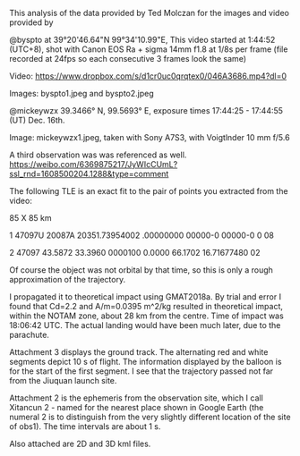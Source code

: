 This analysis of the data provided by Ted Molczan for the images and video provided by 

@byspto at 39°20'46.64"N  99°34'10.99"E, This video started at 1:44:52 (UTC+8), shot with Canon EOS Ra + sigma 14mm f1.8 at 1/8s per frame (file recorded at 24fps so each consecutive 3 frames look the same)

Video:
https://www.dropbox.com/s/d1cr0uc0qrqtex0/046A3686.mp4?dl=0

Images:
byspto1.jpeg and byspto2.jpeg

@mickeywzx 39.3466° N, 99.5693° E, exposure times 17:44:25 - 17:44:55 (UT) Dec. 16th.

Image:
mickeywzx1.jpeg, taken with Sony A7S3, with Voigtlnder 10 mm f/5.6

A third observation was was referenced as well.  https://weibo.com/6369875217/JyWIcCUmL?ssl_rnd=1608500204.1288&type=comment

The following TLE is an exact fit to the pair of points you extracted from the video:

85 X 85 km

1 47097U 20087A   20351.73954002  .00000000  00000-0  00000-0 0    08

2 47097  43.5872  33.3960 0000100   0.0000  66.1702 16.71677480    02

Of course the object was not orbital by that time, so this is only a rough approximation of the trajectory.

I propagated it to theoretical impact using GMAT2018a. By trial and error I found that Cd=2.2 and A/m=0.0395 m^2/kg resulted in theoretical impact, within the NOTAM zone, about 28 km from the centre. Time of impact was 18:06:42 UTC. The actual landing would have been much later, due to the parachute.

Attachment 3 displays the ground track. The alternating red and white segments depict 10 s of flight. The information displayed by the balloon is for the start of the first segment. I see that the trajectory passed not far from the Jiuquan launch site.

Attachment 2 is the ephemeris from the observation site, which I call Xitancun 2 - named for the nearest place shown in Google Earth (the numeral 2 is to distinguish from the very slightly different location of the site of obs1). The time intervals are about 1 s.

Also attached are 2D and 3D kml files.

